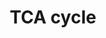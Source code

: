---
annotations:
- id: PW:0000026
  parent: classic metabolic pathway
  type: Pathway Ontology
  value: citric acid cycle pathway
authors:
- Kdahlquist
- MaintBot
- M.Braymer
- AdrienDefay
- MartijnVanIersel
- Mkutmon
- Ddigles
- Egonw
- Eweitz
- Khanspers
citedin:
- link: PMC7650246
  title: Bioenergetic defects in muscle fibers of RYR1 mutant knock-in mice associated
    with malignant hyperthermia (2020)
- link: PMC5732286
  title: Genomic footprints of dryland stress adaptation in Egyptian fat-tail sheep
    and their divergence from East African and western Asia cohorts (2017)
- link: 10.1038/mtm.2014.7
  title: Proteomic profiling of salivary gland after nonviral gene transfer mediated
    by conventional plasmids and minicircles (2014)
- link: 10.1038/s41467-024-52306-5
  title: Podocyte-specific KLF6 primes proximal tubule CaMK1D signaling to attenuate
    diabetic kidney disease (2024)
- link: 10.1016/j.forsciint.2016.06.027
  title: Simultaneous time course analysis of multiple markers based on DNA microarray
    in incised wound in skeletal muscle for wound aging (2016)
- link: 10.1016/j.molmet.2025.102197
  title: An epigenome atlas of mouse adipocytes (2025)
- link: PMC3885437
  title: A provisional gene regulatory atlas for mouse heart development (2014)
- link: PMC12309891
  title: 'Astrocyte secretome remodeling under iron deficiency: potential implications
    for brain iron homeostasis (2025)'
communities: []
description: 'The [citric acid cycle](https://en.wikipedia.org/wiki/Citric_acid_cycle),
  also known as the tricarboxylic acid cycle (TCA cycle) or the Krebs cycle, (or rarely,
  the Szent-Gyorgyi-Krebs cycle) is a series of enzyme-catalysed chemical reactions
  of central importance in all living cells that use oxygen as part of cellular respiration.
  In eukaryotes, the citric acid cycle occurs in the matrix of the mitochondrion.
  The components and reactions of the citric acid cycle were established by seminal
  work from both [Albert Szent-Gyorgyi](https://en.wikipedia.org/wiki/Albert_Szent-Gy%C3%B6rgyi)
  and [Hans Krebs](https://en.wikipedia.org/wiki/Hans_Krebs_(biochemist)).  Source:
  [Wikipedia]((https://en.wikipedia.org/wiki/Citric_acid_cycle))'
last-edited: 2025-02-27
ndex: null
organisms:
- Mus musculus
redirect_from:
- /index.php/Pathway:WP434
- /instance/WP434
- /instance/WP434_r137021
revision: r137021
schema-jsonld:
- '@context': https://schema.org/
  '@id': https://wikipathways.github.io/pathways/WP434.html
  '@type': Dataset
  creator:
    '@type': Organization
    name: WikiPathways
  description: 'The [citric acid cycle](https://en.wikipedia.org/wiki/Citric_acid_cycle),
    also known as the tricarboxylic acid cycle (TCA cycle) or the Krebs cycle, (or
    rarely, the Szent-Gyorgyi-Krebs cycle) is a series of enzyme-catalysed chemical
    reactions of central importance in all living cells that use oxygen as part of
    cellular respiration. In eukaryotes, the citric acid cycle occurs in the matrix
    of the mitochondrion. The components and reactions of the citric acid cycle were
    established by seminal work from both [Albert Szent-Gyorgyi](https://en.wikipedia.org/wiki/Albert_Szent-Gy%C3%B6rgyi)
    and [Hans Krebs](https://en.wikipedia.org/wiki/Hans_Krebs_(biochemist)).  Source:
    [Wikipedia]((https://en.wikipedia.org/wiki/Citric_acid_cycle))'
  keywords:
  - 4833426J09Rik
  - Acetyl-CoA
  - Aco2
  - Citrate
  - Cs
  - Dlat
  - Dld
  - Dlst
  - Fh1
  - Fumarate
  - Idh2
  - Idh3a
  - Idh3b
  - Idh3g
  - Isocitrate
  - Malate
  - Mdh1
  - Mdh2
  - Ogdh
  - Oxaloacetate
  - Pcx
  - Pdha1
  - Pdha2
  - Pdhb
  - Pdhx
  - Pdk1
  - Pdk2
  - Pdk3
  - Pdk4
  - Ppm2c
  - Pyruvate
  - Sdha
  - Sdhb
  - Sdhc
  - Sdhd
  - Succinate
  - Succinyl-CoA
  - Sucla2
  - Suclg1
  - Suclg2
  license: CC0
  name: TCA cycle
seo: CreativeWork
title: TCA cycle
wpid: WP434
---
